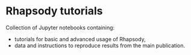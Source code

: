 # Rhapsody tutorials

Collection of Jupyter notebooks containing:
* tutorials for basic and advanced usage of Rhapsody,
* data and instructions to reproduce results from the main publication.
